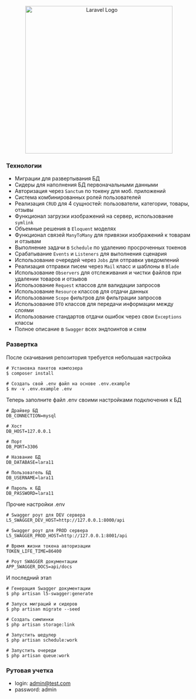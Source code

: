<p align="center"><a href="https://laravel.com" target="_blank"><img src="https://raw.githubusercontent.com/laravel/art/master/logo-lockup/5%20SVG/2%20CMYK/1%20Full%20Color/laravel-logolockup-cmyk-red.svg" width="400" alt="Laravel Logo"></a></p>

### Технологии

- Миграции для развертывания БД
- Сидеры для наполнения БД первоначальными данными
- Авторизация через ```Sanctum``` по токену для моб. приложений
- Система комбинированных ролей пользователей
- Реализация ```CRUD``` для 4 сущностей: пользователи, категории, товары, отзывы
- Функционал загрузки изображений на сервер, использование ```symlink```
- Объемные решения в ```Eloquent``` моделях
- Функционал связей ```ManyToMany``` для привязки изображений к товарам и отзывам 
- Выполнение задачи в ```Schedule``` по удалению просроченных токенов
- Срабатывание ```Events``` и ```Listeners``` для выполнения сценария
- Использование очередей через ```Jobs``` для отправки уведомлений
- Реализация отправки писем через ```Mail``` класс и шаблоны в ```Blade```
- Использование ```Observers``` для отслеживания и чистки файлов при удалении товаров и отзывов
- Использование ```Request``` классов для валидации запросов
- Использование ```Resource``` классов для отдачи данных
- Использование ```Scope``` фильтров для фильтрации запросов
- Использование ```DTO``` классов для передачи информации между слоями
- Использование стандартов отдачи ошибок через свои ```Exceptions``` классы
- Полное описание в ```Swagger``` всех эндпоинтов и схем

### Развертка

После скачивания репозитория требуется небольшая настройка

```
# Установка пакетов композера
$ composer install

# Создать свой .env файл на основе .env.example
$ mv -v .env.example .env
```

Теперь заполните файл .env своими настройками подключения к БД

```
# Драйвер БД
DB_CONNECTION=mysql

# Хост
DB_HOST=127.0.0.1

# Порт
DB_PORT=3306

# Название БД
DB_DATABASE=lara11

# Пользователь БД
DB_USERNAME=lara11

# Пароль к БД
DB_PASSWORD=lara11
```

Прочие настройки .env

```
# Swagger роут для DEV сервера
L5_SWAGGER_DEV_HOST=http://127.0.0.1:8000/api

# Swagger роут для PROD сервера
L5_SWAGGER_PROD_HOST=http://127.0.0.1:8001/api

# Время жизни токена авторизации
TOKEN_LIFE_TIME=86400

# Роут SWAGGER документации
APP_SWAGGER_DOCS=api/docs
```

И последний этап

```
# Генерация Swagger документации
$ php artisan l5-swagger:generate

# Запуск миграций и сидеров
$ php artisan migrate --seed

# Создать симлинки
$ php artisan storage:link

# Запустить шедулер
$ php artisan schedule:work

# Запустить очереди
$ php artisan queue:work
```

### Рутовая учетка
- login: admin@test.com
- password: admin
